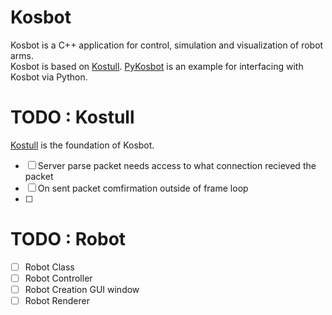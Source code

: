# Kosbot
 Kosbot is a C++ application for control, simulation and visualization of robot arms.  
 Kosbot is based on [Kostull](https://github.com/adamaske/Kostull). 
[PyKosbot](https://github.com/adamaske/PyKosbot) is an example for interfacing with Kosbot via Python. 
 
 # TODO : Kostull
 [Kostull](https://github.com/adamaske/Kostull) is the foundation of Kosbot. 
 - [ ] Server parse packet needs access to what connection recieved the packet
 - [ ] On sent packet comfirmation outside of frame loop 
 - [ ]

# TODO : Robot

- [ ] Robot Class
- [ ] Robot Controller 
- [ ] Robot Creation GUI window
- [ ] Robot Renderer 
